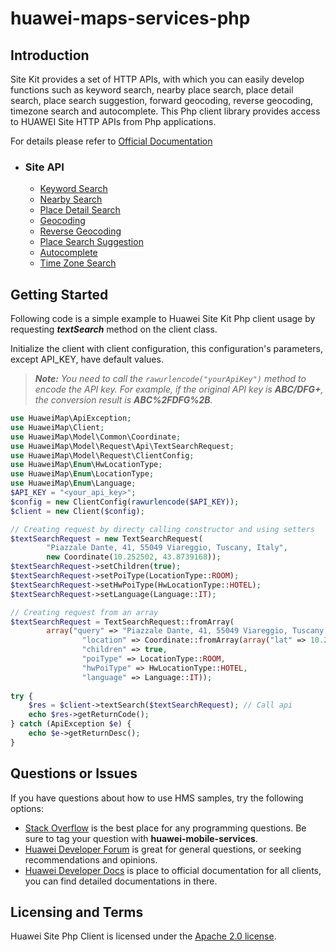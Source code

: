 # huawei-maps-services-php

## Introduction

Site Kit provides a set of HTTP APIs, with which you can easily develop functions such as keyword search, nearby place search, place detail search, place search suggestion, forward geocoding, reverse geocoding, timezone search and autocomplete. This Php client library provides access to HUAWEI Site HTTP APIs from Php applications.

For details please refer to [Official Documentation](https://developer.huawei.com/consumer/en/doc/development/HMSCore-Guides/web-api-introduction-0000001050162828)

- ### Site API

    - [Keyword Search](https://developer.huawei.com/consumer/en/doc/development/HMSCore-References/webapi-keyword-search-0000001050161916)
    - [Nearby Search](https://developer.huawei.com/consumer/en/doc/development/HMSCore-References/webapi-nearby-search-0000001050163873)
    - [Place Detail Search](https://developer.huawei.com/consumer/en/doc/development/HMSCore-References/webapi-detail-search-0000001050161918)
    - [Geocoding](https://developer.huawei.com/consumer/en/doc/development/HMSCore-References/webapi-forward-geo-0000001050163921)
    - [Reverse Geocoding](https://developer.huawei.com/consumer/en/doc/development/HMSCore-References/webapi-reverse-geo-0000001050161968)
    - [Place Search Suggestion](https://developer.huawei.com/consumer/en/doc/development/HMSCore-References/webapi-query-suggestion-0000001050161966)
    - [Autocomplete](https://developer.huawei.com/consumer/en/doc/development/HMSCore-References/autocomplete-0000001052250492)
    - [Time Zone Search](https://developer.huawei.com/consumer/en/doc/development/HMSCore-References/webapi-time-zone-0000001050161920)

## Getting Started

Following code is a simple example to Huawei Site Kit Php client usage by requesting ***textSearch*** method on the client class.

Initialize the client with client configuration, this configuration's parameters, except API_KEY, have default values.

> ***Note:** You need to call the `rawurlencode("yourApiKey")` method to encode the API key. For example, if the original API key is **ABC/DFG+**, the conversion result is **ABC%2FDFG%2B**.*

```php
use HuaweiMap\ApiException;
use HuaweiMap\Client;
use HuaweiMap\Model\Common\Coordinate;
use HuaweiMap\Model\Request\Api\TextSearchRequest;
use HuaweiMap\Model\Request\ClientConfig;
use HuaweiMap\Enum\HwLocationType;
use HuaweiMap\Enum\LocationType;
use HuaweiMap\Enum\Language;
$API_KEY = "<your_api_key>";
$config = new ClientConfig(rawurlencode($API_KEY));
$client = new Client($config);

// Creating request by directy calling constructor and using setters
$textSearchRequest = new TextSearchRequest(
        "Piazzale Dante, 41, 55049 Viareggio, Tuscany, Italy", 
        new Coordinate(10.252502, 43.8739168));
$textSearchRequest->setChildren(true);
$textSearchRequest->setPoiType(LocationType::ROOM);
$textSearchRequest->setHwPoiType(HwLocationType::HOTEL);
$textSearchRequest->setLanguage(Language::IT);

// Creating request from an array
$textSearchRequest = TextSearchRequest::fromArray(
        array("query" => "Piazzale Dante, 41, 55049 Viareggio, Tuscany, Italy",
                "location" => Coordinate::fromArray(array("lat" => 10.252502, "lng" => 43.8739168)),
                "children" => true,
                "poiType" => LocationType::ROOM,
                "hwPoiType" => HwLocationType::HOTEL,
                "language" => Language::IT));
                
try {
    $res = $client->textSearch($textSearchRequest); // Call api
    echo $res->getReturnCode();
} catch (ApiException $e) {
    echo $e->getReturnDesc();
}
```
## Questions or Issues

If you have questions about how to use HMS samples, try the following options:

- [Stack Overflow](https://stackoverflow.com/questions/tagged/huawei-mobile-services) is the best place for any programming questions. Be sure to tag your question with **huawei-mobile-services**.
- [Huawei Developer Forum](https://forums.developer.huawei.com/forumPortal/en/home) is great for general questions, or seeking recommendations and opinions.
- [Huawei Developer Docs](https://developer.huawei.com/consumer/en/) is place to official documentation for all clients, you can find detailed documentations in there.

## Licensing and Terms

Huawei Site Php Client is licensed under the [Apache 2.0 license](LICENSE).
